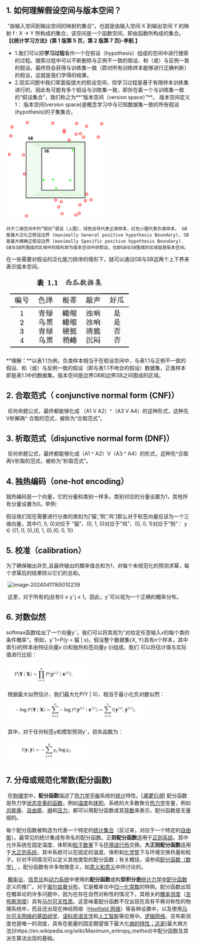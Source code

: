 ## 1. 如何理解假设空间与版本空间？

​	“由输入空间到输出空间的映射的集合”。也就是由输入空间 X 到输出空间 Y 的映射 f : X → Y 所构成的集合，该空间是一个函数空间，即由函数所构成的集合。**【《统计学习方法》(第 1 版第 5 页，第 2 版第 7 页)-李航 】**

- 1.我们可以把**学习过程**看作一个在假设（hypothesis）组成的空间中进行搜索的过程。搜索过程中可以不断删除与正例不一致的假设、和（或）与反例一致的假设。最终将会获得与训练集一致（即对所有训练样本能够进行正确判断）的假设，这就是我们学得的结果。
- 2.现实问题中我们常面临很大的假设空间，但学习过程是基于有限样本训练集进行的，因此有可能有多个假设与训练集一致，即存在着一个与训练集一致的“假设集合”，我们称之为**“版本空间（version space）”**。
  版本空间定义1：
  版本空间(version space)是概念学习中与已知数据集一致的所有假设(hypothesis)的子集集合。

![img](https://raw.githubusercontent.com/kaisersama112/typora_image/master/assets1245030-20180130112547015-643653682.png)

 	对于二维空间中的“矩形”假设（上图），绿色加号代表正类样本，红色小圈代表负类样本。 GB 是最大泛化正假设边界 (maximally General positive hypothesis Boundary), SB 是最大精确正假设边界 (maximally Specific positive hypothesis Boundary). GB与SB所围成的区域中的矩形即为版本空间中的假设，也即GB与SB围成的区域就是版本空间。

​	 在一些需要对假设的泛化能力排序的情形下，就可以通过GB与SB这两个上下界来表示版本空间。

![img](https://raw.githubusercontent.com/kaisersama112/typora_image/master/assets1245030-20180130105558062-939107920.png)

​	**理解：**以表1.1为例，负类样本相当于在假设空间中，与表1.1与正例不一致的假设、和（或）与反例一致的假设（即与表1.1不吻合的假设）数据集，正类样本即是表1.1中的数据集。版本空间是边界GB和边界SB之间围成的区域。

## 2. 合取范式（ conjunctive normal form (CNF)）

​	任何命题公式，最终都能够化成 （A1 V A2）^（A3 V A4）的这种形式，这种先V析解再^ 合取的范式，被称为“合取范式”。


## 3. 析取范式（disjunctive normal form (DNF)）

​	任何命题公式，最终都能够化成（A1 ^ A2）V（A3 ^ A4）的形式，这种先^合取再V析取的范式，被称为“析取范式”。

## 4. 独热编码（one‐hot encoding）

​	独热编码是一个向量，它的分量和类别一样多。类别对应的分量设置为1，其他所有分量设置为0。举例:

​	假设我们现在需要进行分类的类别为[‘猫’,‘狗’,'鸡']那么对于标签向量应该为一个三维向量，其中(1, 0, 0)对应于 “猫”、(0, 1, 0)对应于“鸡”、(0, 0, 1)对应于“狗”： y ∈ {(1, 0, 0),(0, 1, 0),(0, 0, 1)}

## 5. 校准（calibration）

​	为了确保输出非负,且最终输出的概率值总和为1，对每个未规范化的预测求幂，每个求幂后的结果除以它们的总和。

​	![image-20240411165010239](C:\Users\Administrator\AppData\Roaming\Typora\typora-user-images\image-20240411165010239.png)

​	这里，对于所有的j总有0 ≤ yˆj ≤ 1。因此，yˆ可以视为一个正确的概率分布。

## 6. 对数似然

​	softmax函数给出了一个向量yˆ，我们可以将其视为“对给定任意输入x的每个类的条件概率”。例如，yˆ1=P(y = 猫 | x)。假设整个数据集{X, Y}具有n个样本，其中索引i的样本由特征向量x (i)和独热标签向量y (i)组成。我们 可以将估计值与实际值进行比较：

![image-20240411170525618](https://raw.githubusercontent.com/kaisersama112/typora_image/master/image-20240411170525618.png)

​	根据最大似然估计，我们最大化P(Y | X)，相当于最小化负对数似然：

![image-20240411170537857](https://raw.githubusercontent.com/kaisersama112/typora_image/master/image-20240411170537857.png)

​	其中，对于任何标签y和模型预测yˆ，损失函数为：

![image-20240411170549569](https://raw.githubusercontent.com/kaisersama112/typora_image/master/image-20240411170549569.png)

## 7. 分母或规范化常数(配分函数)

​	在[物理学](https://en.wikipedia.org/wiki/Physics)中，**配分函数**描述了[热力学平衡](https://en.wikipedia.org/wiki/Thermodynamic_equilibrium)系统的[统计](https://en.wikipedia.org/wiki/Statistics)特性。[*[需要引用](https://en.wikipedia.org/wiki/Wikipedia:Citation_needed)*] 配分函数是热力学[状态变量的](https://en.wikipedia.org/wiki/State_function)[函数](https://en.wikipedia.org/wiki/Function_(mathematics))，例如[温度](https://en.wikipedia.org/wiki/Temperature)和[体积](https://en.wikipedia.org/wiki/Volume)。系统的大多数聚合[热力学](https://en.wikipedia.org/wiki/Thermodynamics)变量，例如[总能量](https://en.wikipedia.org/wiki/Energy)、[自由能](https://en.wikipedia.org/wiki/Thermodynamic_free_energy)、[熵](https://en.wikipedia.org/wiki/Entropy)和[压力](https://en.wikipedia.org/wiki/Pressure)，都可以用配分函数或其[导数](https://en.wikipedia.org/wiki/Derivative)来表示。配分函数是无量纲的。

每个配分函数被构造为代表一个特定的[统计集合](https://en.wikipedia.org/wiki/Statistical_ensemble)（反过来，对应于一个特定的[自由能](https://en.wikipedia.org/wiki/Thermodynamic_free_energy)）。最常见的统计集成有命名的配分函数。正**则配分函数**适用于[正则系综](https://en.wikipedia.org/wiki/Canonical_ensemble)，其中允许系统在固定温度、体积和[粒子数量](https://en.wikipedia.org/wiki/Number_of_particles)下与[环境进行](https://en.wikipedia.org/wiki/Environment_(systems))[热](https://en.wikipedia.org/wiki/Heat)交换。**大正则配分函数**适用于[大正则系综](https://en.wikipedia.org/wiki/Grand_canonical_ensemble)，其中系统可以在固定的温度、体积和[化学势](https://en.wikipedia.org/wiki/Chemical_potential)下与环境交换热量和粒子。针对不同情况可以定义其他类型的配分函数；有关概括，请参阅[配分函数（数学）](https://en.wikipedia.org/wiki/Partition_function_(mathematics)) 。配分函数有许多物理意义，如[意义和意义](https://en.wikipedia.org/wiki/Partition_function_(statistical_mechanics)#Meaning_and_significance)中所讨论的。

​	[概率论](https://en.wikipedia.org/wiki/Probability_theory)、[信息论](https://en.wikipedia.org/wiki/Information_theory)和[动力系统](https://en.wikipedia.org/wiki/Dynamical_systems)中使用的**配分函数**或构**型积分是**[统计力学中配分函数](https://en.wikipedia.org/wiki/Partition_function_in_statistical_mechanics)定义的推广。对于[玻尔兹曼分布](https://en.wikipedia.org/wiki/Boltzmann_distribution)，它是概率论中[归一化常数](https://en.wikipedia.org/wiki/Normalizing_constant)的特例。配分函数出现在概率论的许多问题中，因为在存在自然对称性的情况下，其相关的[概率测度](https://en.wikipedia.org/wiki/Probability_measure)（[吉布斯测度](https://en.wikipedia.org/wiki/Gibbs_measure)）具有[马尔可夫性质](https://en.wikipedia.org/wiki/Markov_property)。这意味着配分函数不仅出现在具有平移对称性的物理系统中，而且还出现在神经网络（[Hopfield 网络](https://en.wikipedia.org/wiki/Hopfield_network)）等各种设置中，以及使用[马尔可夫](https://en.wikipedia.org/wiki/Markov_logic_network)[网络的](https://en.wikipedia.org/wiki/Markov_network)[基因组学](https://en.wikipedia.org/wiki/Genomics)、[语料库语言学](https://en.wikipedia.org/wiki/Corpus_linguistics)和[人工智能](https://en.wikipedia.org/wiki/Artificial_intelligence)等应用中。[逻辑网络](https://en.wikipedia.org/wiki/Markov_logic_network)。吉布斯测度也是唯一的测度，具有在能量的固定期望值下最大化[熵的特性；这是](https://en.wikipedia.org/wiki/Entropy_(general_concept))[最大熵方法](https://en.wikipedia.org/wiki/Maximum_entropy_method)中配分函数及其派生算法出现的基础。



